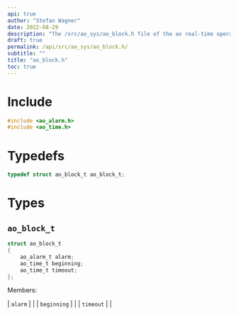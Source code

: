 ```yaml
---
api: true
author: "Stefan Wagner"
date: 2022-08-29
description: "The /src/ao_sys/ao_block.h file of the ao real-time operating system."
draft: true
permalink: /api/src/ao_sys/ao_block.h/
subtitle: ""
title: "ao_block.h"
toc: true
---
```


# Include

```c
#include <ao_alarm.h>
#include <ao_time.h>
```

# Typedefs

```c
typedef struct ao_block_t ao_block_t;
```

# Types

## `ao_block_t`

```c
struct ao_block_t
{
    ao_alarm_t alarm;
    ao_time_t beginning;
    ao_time_t timeout;
};
```

Members:

| `alarm` | |
| `beginning` | |
| `timeout` | |

